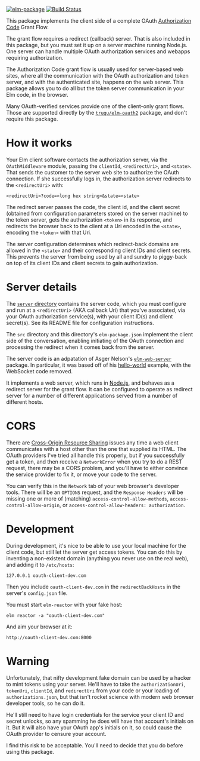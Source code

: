 [![elm-package](https://img.shields.io/badge/elm-1.0.1-blue.svg)](http://package.elm-lang.org/packages/billstclair/elm-oauth-middleware/latest)
[![Build Status](https://travis-ci.org/billstclair/elm-oauth-middleware.svg?branch=master)](https://travis-ci.org/billstclair/elm-oauth-middleware)

This package implements the client side of a complete OAuth [Authorization Code](https://tools.ietf.org/html/rfc6749#section-1.3.1) Grant Flow.

The grant flow requires a redirect (callback) server. That is also included in this package, but you must set it up on a server machine running Node.js. One server can handle multiple OAuth authorization services and webapps requiring authorization.

The Authorization Code grant flow is usually used for server-based web sites, where all the communication with the OAuth authorization and token server, and with the authenticated site, happens on the web server. This package allows you to do all but the token server communication in your Elm code, in the browser.

Many OAuth-verified services provide one of the client-only grant flows. Those are supported directly by the [`truqu/elm-oauth2`](http://package.elm-lang.org/packages/truqu/elm-oauth2/latest) package, and don't require this package.

# How it works

Your Elm client software contacts the authorization server, via the `OAuthMiddleware` module, passing the `clientId`, `<redirectUri>`, and `<state>`. That sends the customer to the server web site to authorize the OAuth connection. If she successfully logs in, the authorization server redirects to the `<redirectUri>` with:

    <redirectUri>?code=<long hex string>&state=<state>
    
The redirect server passes the code, the client id, and the client secret (obtained from configuration parameters stored on the server machine) to the token server, gets the authorization `<token>` in its response, and redirects the browser back to the client at a Uri encoded in the `<state>`, encoding the `<token>` with that Uri.

The server configuration determines which redirect-back domains are allowed in the `<state>` and their corresponding client IDs and client secrets. This prevents the server from being used by all and sundry to piggy-back on top of its client IDs and client secrets to gain authorization.

# Server details

The [`server` directory](https://github.com/billstclair/elm-oauth-middleware/tree/master/server) contains the server code, which you must configure and run at a `<redirectUri>` (AKA callback Uri) that you've associated, via your OAuth authorization service(s), with your client ID(s) and client secret(s). See its README file for configuration instructions.

The `src` directory and this directory's `elm-package.json` implement the client side of the conversation, enabling initiating of the OAuth connection and processing the redirect when it comes back from the server.

The server code is an adpatation of Asger Nelson's [`elm-web-server`](https://www.npmjs.com/package/elm-web-server) package. In particular, it was based off of his [hello-world](https://github.com/opvasger/elm-web-server/tree/master/examples/hello-world) example, with the WebSocket code removed.

It implements a web server, which runs in [Node.js](https://nodejs.org/en/), and behaves as a redirect server for the grant flow. It can be configured to operate as redirect server for a number of different applications served from a number of different hosts.

# CORS

There are [Cross-Origin Resource Sharing](https://developer.mozilla.org/en-US/docs/Web/HTTP/CORS) issues any time a web client communicates with a host other than the one that supplied its HTML. The OAuth providers I've tried all handle this properly, but if you successfully get a token, and then receive a `NetworkError` when you try to do a REST request, there may be a CORS problem, and you'll have to either convince the service provider to fix it, or move your code to the server.

You can verify this in the `Network` tab of your web browser's developer tools. There will be an `OPTIONS` request, and the `Response Headers` will be missing one or more of (matching) `access-control-allow-methods`, `access-control-allow-origin`, or `access-control-allow-headers: authorization`.

# Development

During development, it's nice to be able to use your local machine for the client code, but still let the server get access tokens. You can do this by inventing a non-existent domain (anything you never use on the real web), and adding it to `/etc/hosts`:

    127.0.0.1 oauth-client-dev.com
    
Then you include `oauth-client-dev.com` in the `redirectBackHosts` in the server's `config.json` file.

You must start `elm-reactor` with your fake host:

    elm reactor -a "oauth-client-dev.com"
    
And aim your browser at it:

    http://oauth-client-dev.com:8000

# Warning

Unfortunately, that nifty development fake domain can be used by a hacker to mint tokens using your server. He'll have to take the `authorizationUri`, `tokenUri`, `clientId`, and `redirectUri` from your code or your loading of `authorizations.json`, but that isn't rocket science with modern web browser developer tools, so he can do it.

He'll still need to have login credentials for the service your client ID and secret unlocks, so any spamming he does will have that account's initials on it. But it will also have your OAuth app's initials on it, so could cause the OAuth provider to censure your account.

I find this risk to be acceptable. You'll need to decide that you do before using this package.
